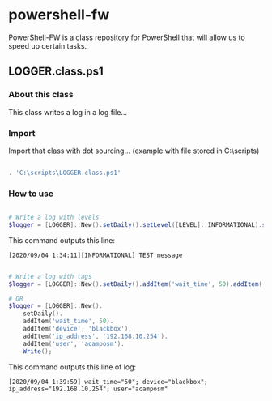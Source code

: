 # powershell-fw
PowerShell-FW is a class repository for PowerShell that will allow us to speed up certain tasks.


## LOGGER.class.ps1

### About this class

This class writes a log in a log file...

### Import

Import that class with dot sourcing... (example with file stored in C:\scripts)

```powershell

. 'C:\scripts\LOGGER.class.ps1'

```

### How to use

```powershell

# Write a log with levels
$logger = [LOGGER]::New().setDaily().setLevel([LEVEL]::INFORMATIONAL).setMessage('TEST message').Write();

```

This command outputs this line:

```
[2020/09/04 1:34:11][INFORMATIONAL] TEST message
```


```powershell

# Write a log with tags
$logger = [LOGGER]::New().setDaily().addItem('wait_time', 50).addItem('device', 'blackbox').addItem('ip_address', '192.168.10.254').addItem('user', 'acamposm').Write();

# OR
$logger = [LOGGER]::New().
    setDaily().
    addItem('wait_time', 50).
    addItem('device', 'blackbox').
    addItem('ip_address', '192.168.10.254').
    addItem('user', 'acamposm').
    Write();

```

This command outputs this line of log:

```
[2020/09/04 1:39:59] wait_time="50"; device="blackbox"; ip_address="192.168.10.254"; user="acamposm"
```
